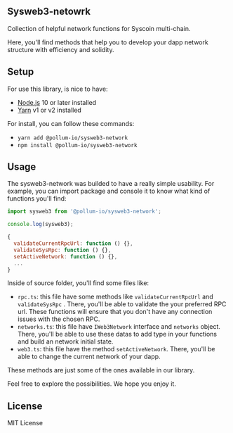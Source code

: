 ## Sysweb3-netowrk

Collection of helpful network functions for Syscoin multi-chain.

Here, you'll find methods that help you to develop your dapp network structure with efficiency and solidity.

## Setup

For use this library, is nice to have:

- [Node.js](https://nodejs.org) 10 or later installed
- [Yarn](https://yarnpkg.com) v1 or v2 installed

For install, you can follow these commands:

- `yarn add @pollum-io/sysweb3-network`
- `npm install @pollum-io/sysweb3-network`

## Usage

The sysweb3-network was builded to have a really simple usability. For example, you can import package and console it to know what kind of functions you'll find:

```js
import sysweb3 from '@pollum-io/sysweb3-network';

console.log(sysweb3);

{
  validateCurrentRpcUrl: function () {},
  validateSysRpc: function () {},
  setActiveNetwork: function () {},
  ...
}
```

Inside of source folder, you'll find some files like:

- `rpc.ts`: this file have some methods like `validateCurrentRpcUrl` and `validateSysRpc` . There, you'll be able to validate the your preferred RPC url. These functions will ensure that you don't have any connection issues with the chosen RPC.
- `networks.ts`: this file have `IWeb3Network` interface and `networks` object. There, you'll be able to use these datas to add type in your functions and build an network initial state.
- `web3.ts`: this file have the method `setActiveNetwork`. There, you'll be able to change the current network of your dapp.

These methods are just some of the ones available in our library.

Feel free to explore the possibilities. We hope you enjoy it.

## License

MIT License